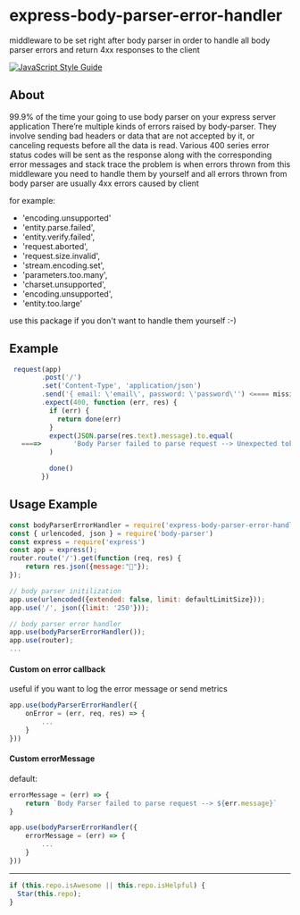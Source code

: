 # express-body-parser-error-handler
middleware to be set right after body parser in order to handle all body parser errors and return 4xx responses to the client

[![JavaScript Style Guide](https://img.shields.io/badge/code_style-standard-brightgreen.svg)](https://standardjs.com)

## About
99.9% of the time your going to use body parser on your express server application There’re multiple kinds of errors raised by body-parser.
They involve sending bad headers or data that are not accepted by it, or canceling requests before all the data is read.
Various 400 series error status codes will be sent as the response along with the corresponding error messages and stack trace
the problem is when errors thrown from this middleware you need to handle them by yourself and all errors thrown from body parser are usually 4xx errors caused by client

for example:

- 'encoding.unsupported'
- 'entity.parse.failed',
- 'entity.verify.failed',
- 'request.aborted',
- 'request.size.invalid',
- 'stream.encoding.set',
- 'parameters.too.many',
- 'charset.unsupported',
- 'encoding.unsupported',
- 'entity.too.large'

use this package if you don't want to handle them yourself :-)


## Example
```js
 request(app)
        .post('/')
        .set('Content-Type', 'application/json')
        .send('{ email: \'email\', password: \'password\'') <==== missing "}"   
        .expect(400, function (err, res) {
          if (err) {
            return done(err)
          }
          expect(JSON.parse(res.text).message).to.equal(
   ====>        'Body Parser failed to parse request --> Unexpected token e in JSON at position 2'
          )

          done()
        })
```


## Usage Example

```js
const bodyParserErrorHandler = require('express-body-parser-error-handler')
const { urlencoded, json } = require('body-parser')
const express = require('express')
const app = express();
router.route('/').get(function (req, res) {
    return res.json({message:"🚀"});
});

// body parser initilization
app.use(urlencoded({extended: false, limit: defaultLimitSize}));
app.use('/', json({limit: '250'}));

// body parser error handler
app.use(bodyParserErrorHandler());
app.use(router);
...
```

#### Custom on error callback
useful if you want to log the error message or send metrics
```js
app.use(bodyParserErrorHandler({
    onError = (err, req, res) => {
        ...
    }
}))
```

#### Custom errorMessage

default:

```js
errorMessage = (err) => {
    return `Body Parser failed to parse request --> ${err.message}`
}
```

```js
app.use(bodyParserErrorHandler({
    errorMessage = (err) => {
        ...
    }
}))
```

---
```ts
if (this.repo.isAwesome || this.repo.isHelpful) {
  Star(this.repo);
}
```
